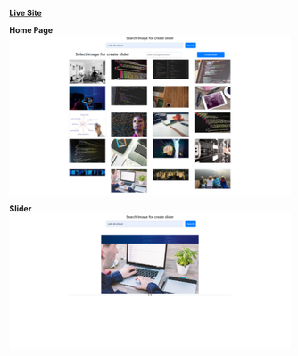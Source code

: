 **[Live Site](https://xbayazid.github.io/fancy-slider/)**

**Home Page**
![](images/preview.png)

**Slider**
![](images/previewTwo.png)
